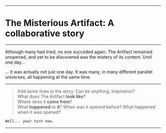 ------------------------------------
# The Misterious Artifact: A collaborative story
------------------------------------

Although many had tried, no one succeded again. 
The Artifact remained unopened, 
and yet to be discovered was the mistery of its content. Until one day...

... it was actually not just one day. It was many, in many
different parallel universes, all happening at the same time.

---------------------------------------------------------------

>  Add some lines to the story. Can be anything. Inspiration?  
>  What does The Artifact **look like**?  
>  Where does it **come from**?  
>  What **happened** to **it**? 
>  When was it opened before? 
>  What happened when it was opened?

`Well... your turn now.`

---------------------------------------------------------------
